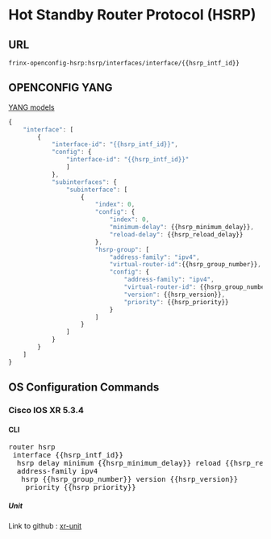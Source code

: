 # Hot Standby Router Protocol (HSRP)

## URL

```
frinx-openconfig-hsrp:hsrp/interfaces/interface/{{hsrp_intf_id}}
```

## OPENCONFIG YANG

[YANG models](https://github.com/FRINXio/openconfig/tree/master/hsrp/src/main/yang)

```javascript
{
    "interface": [
        {
            "interface-id": "{{hsrp_intf_id}}",
            "config": {
                "interface-id": "{{hsrp_intf_id}}"
                ]
            },
            "subinterfaces": {
                "subinterface": [
                    {
                        "index": 0,
                        "config": {
                            "index": 0,
                            "minimum-delay": {{hsrp_minimum_delay}},
                            "reload-delay": {{hsrp_reload_delay}}
                        },
                        "hsrp-group": [
                            "address-family": "ipv4",
                            "virtual-router-id":{{hsrp_group_number}},
                            "config": {
                                "address-family": "ipv4",
                                "virtual-router-id": {{hsrp_group_number}},
                                "version": {{hsrp_version}},
                                "priority": {{hsrp_priority}}
                            }
                        ]
                    }
                ]
            }
        }
    ]
}
```

## OS Configuration Commands

### Cisco IOS XR 5.3.4

#### CLI

<pre>
router hsrp
 interface {{hsrp_intf_id}}
  hsrp delay minimum {{hsrp_minimum_delay}} reload {{hsrp_reload_delay}}
  address-family ipv4
   hsrp {{hsrp_group_number}} version {{hsrp_version}}
    priority {{hsrp_priority}}
</pre>

##### Unit

Link to github : [xr-unit](https://github.com/FRINXio/cli-units/tree/master/ios-xr/hsrp)

